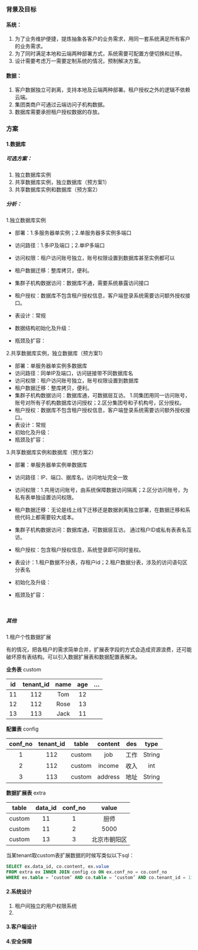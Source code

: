 ### 背景及目标

#### 系统：

1. 为了业务维护便捷，提炼抽象各客户的业务需求，用同一套系统满足所有客户的业务需求。
2. 为了同时满足本地和云端两种部署方式，系统需要可配置方便切换和迁移。
3. 设计需要考虑万一需要定制系统的情况，预制解决方案。

#### 数据：

1. 客户数据独立可剥离，支持本地及云端两种部署。租户授权之外的逻辑不依赖云端。
2. 集团类商户可通过云端访问子机构数据。
3. 数据库需要承担租户授权数据的存放。




### 方案

#### 1.数据库

##### 可选方案：

1. 独立数据库实例
2. 共享数据库实例，独立数据库（预方案1）
3. 共享数据库实例和数据库（预方案2）

##### 分析：

1.独立数据库实例

* 部署：1.多服务器单实例；2.单服务器多实例多端口

* 访问路径：1.多IP及端口；2.单IP多端口

* 访问权限：租户访问账号独立，账号权限设置到数据库甚至实例都可以

* 租户数据迁移：整库拷贝，便利。

* 集群子机构数据访问：数据库不通，需要系统暴露访问接口

* 租户授权：数据库不包含租户授权信息，客户端登录系统需要访问额外授权接口。

* 表设计：常规

* 数据结构初始化及升级：

* 瓶颈及扩容：


2.共享数据库实例，独立数据库（预方案1）

- 部署：单服务器单实例多数据库
- 访问路径：同单IP及端口，访问链接带不同数据库名
- 访问权限：租户访问账号独立，账号权限设置到数据库
- 租户数据迁移：整库拷贝，便利。
- 集群子机构数据访问：数据库通，可数据层互访。 1.同集团用同一访问账号，账号对所有子机构数据库访问授权；2.区分集团号和子机构号，区分授权。
- 租户授权：数据库不包含租户授权信息，客户端登录系统需要访问额外授权接口。
- 表设计：常规
- 初始化及升级：
- 瓶颈及扩容：



3.共享数据库实例和数据库（预方案2）

- 部署：单服务器单实例单数据库

- 访问路径：IP、端口、据库名，访问地址完全一致

- 访问权限：1.共用访问账号，由系统保障数据访问隔离；2.区分访问账号，为私有表单独设置访问权限。

- 租户数据迁移：无论是线上线下迁移还是数据剥离独立部署，在数据迁移和系统代码上都需要较大成本。

- 集群子机构数据访问：数据库通，可数据层互访。 通过租户ID或私有表表名互访。

- 租户授权：包含租户授权信息，系统登录即可同时鉴权。

- 表设计：1.租户数据不分表，存租户id；2.租户数据分表，涉及的访问语句区分表名

- 初始化及升级：

- 瓶颈及扩容：

  ​

##### 其他

1.租户个性数据扩展

有的情况，把各租户的需求简单合并，扩展表字段的方式会造成资源浪费，还可能破坏原有表结构。可以引入数据扩展表和数据配置表解决。

**业务表** custom

|  id  | tenant_id | name | age  | …    |
| :--: | :-------: | :--: | :--: | ---- |
|  11  |    112    | Tom  |  12  |      |
|  12  |    112    | Rose |  13  |      |
|  13  |    113    | Jack |  11  |      |

**配置表** config

| conf_no | tenant_id | table  | content | des  |  type  |
| :-----: | :-------: | :----: | :-----: | :--: | :----: |
|    1    |    112    | custom |   job   |  工作  | String |
|    2    |    112    | custom | income  |  收入  |  int   |
|    3    |    113    | custom | address |  地址  | String |

**数据扩展表** extra

| table  | data_id | conf_no | value  |
| :----: | :-----: | :-----: | :----: |
| custom |   11    |    1    |   厨师   |
| custom |   11    |    2    |  5000  |
| custom |   13    |    3    | 北京市朝阳区 |

当某tenant取custom表扩展数据的时候写类似以下sql：

```sql
SELECT ex.data_id, co.content, ex.value 
FROM extra ex INNER JOIN config co ON ex.conf_no = co.conf_no 
WHERE ex.table = ‘custom’ AND co.table = ‘custom’ AND co.tenant_id = 112
```





#### 2.系统设计

1. 租户间独立的用户权限系统
2. ​



#### 3.客户端设计

#### 4.安全保障



